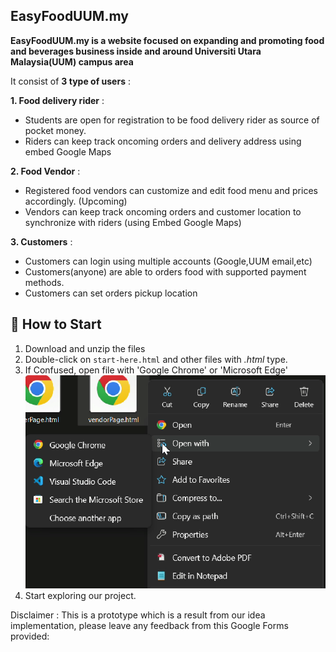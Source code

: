 ## EasyFoodUUM.my 

**EasyFoodUUM.my is a website focused on expanding and promoting food and beverages business inside and around Universiti Utara Malaysia(UUM) campus area**

It consist of **3 type of users** :

**1. Food delivery rider** :

* Students are open for registration to be food delivery rider as source of pocket money.
* Riders can keep track oncoming orders and delivery address using embed Google Maps 

**2. Food Vendor** :

* Registered food vendors can customize and edit food menu and prices accordingly. (Upcoming)
* Vendors can keep track oncoming orders and customer location to synchronize with riders (using Embed Google Maps)

**3. Customers** :

* Customers can login using multiple accounts (Google,UUM email,etc)
* Customers(anyone) are able to orders food with supported payment methods.
* Customers can set orders pickup location

## 👣 How to Start

1. Download and unzip the files
2. Double-click on `start-here.html` and other files with *.html* type.
3. If Confused, open file with 'Google Chrome' or 'Microsoft Edge'
![open with browser](open_files.png)
4. Start exploring our project.


Disclaimer : This is a prototype which is a result from our idea implementation, please leave any feedback from this Google Forms provided:


